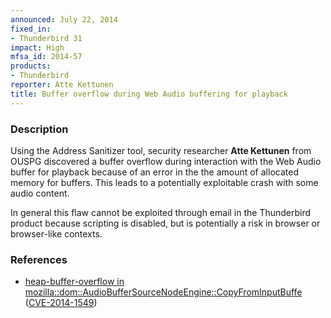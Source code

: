 ```yaml
---
announced: July 22, 2014
fixed_in:
- Thunderbird 31
impact: High
mfsa_id: 2014-57
products:
- Thunderbird
reporter: Atte Kettunen
title: Buffer overflow during Web Audio buffering for playback
---
```


<h3>Description</h3>

<p>Using the Address Sanitizer tool, security researcher <strong>Atte
Kettunen</strong> from OUSPG discovered a buffer overflow during interaction
with the Web Audio buffer for playback because of an error in the the amount of
allocated memory for buffers. This leads to a potentially exploitable crash with
some audio content.
</p>

<p class="note">In general this flaw cannot be exploited through email in the
Thunderbird product because scripting is disabled, but is potentially a risk in
browser or browser-like contexts.</p>


<h3>References</h3>

<ul>
  <li><a href="https://bugzilla.mozilla.org/show_bug.cgi?id=1020205">
       heap-buffer-overflow in
mozilla::dom::AudioBufferSourceNodeEngine::CopyFromInputBuffe</a> (<a href="http://cve.mitre.org/cgi-bin/cvename.cgi?name=CVE-2014-1549" class="ex-ref">CVE-2014-1549</a>)</li>
</ul>



